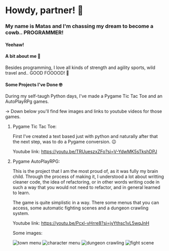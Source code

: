 # Howdy, partner! :cowboy_hat_face:

### My name is Matas and I'm chassing my dream to become a cowb.. PROGRAMMER!
#### Yeehaw!

#### A bit about me :disguised_face:
Besides programming, I love all kinds of strength and agility sports, wild travel and..
GOOD FOOOOD! :hand_over_mouth:


#### Some Projects I've Done :nerd_face:

During my self-taugh Python days, I've made a Pygame Tic Tac Toe and an AutoPlayRPg games.

-> Down below you'll find few images and links to youtube videos for those games.

1. Pygame Tic Tac Toe:
   
   First I've created a text based just with python and naturally after that the next step,
   was to do a Pygame conversion. :wink:

    Youtube link:
       https://youtu.be/TRUueszxZFo?si=V-YdwMK5sTkshDPJ

2. Pygame AutoPlayRPG:

   This is the project that I am the most proud of, as it was fully my brain child.
   Through the process of making it, I understood a lot about writting cleaner code,
   the idea of refactoring, or in other words writing code in such a way that you would
   not need to refactor, and in general learned to learn.

   The game is quite simplistic in a way. There some menus that you can access, some
   automatic fighting scenes and a dungeon crawling system.

     Youtube link:
       https://youtu.be/Pcxl-vHrre8?si=jyYthsc1vL5wqJnH

     Some images:
       
   ![town menu](https://github.com/Boston-Crab/Boston-Crab/blob/main/assets/imgs/0.png)
   ![character menu](https://github.com/Boston-Crab/Boston-Crab/blob/main/assets/imgs/1.png)
   ![dungeon crawling](https://github.com/Boston-Crab/Boston-Crab/blob/main/assets/imgs/2.png)
   ![fight scene](https://github.com/Boston-Crab/Boston-Crab/blob/main/assets/imgs/4.png)
<!--
**Boston-Crab/Boston-Crab** is a ✨ _special_ ✨ repository because its `README.md` (this file) appears on your GitHub profile.

Here are some ideas to get you started:

- 🔭 I’m currently working on ...
- 🌱 I’m currently learning ...
- 👯 I’m looking to collaborate on ...
- 🤔 I’m looking for help with ...
- 💬 Ask me about ...
- 📫 How to reach me: ...
- 😄 Pronouns: ...
- ⚡ Fun fact: ...
-->
